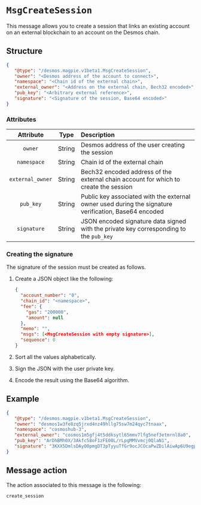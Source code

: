 # `MsgCreateSession`

This message allows you to create a session that links an existing account on an external blockchain to an account on
the Desmos chain.

## Structure

```json
{
   "@type": "/desmos.magpie.v1beta1.MsgCreateSession",
   "owner": "<Desmos address of the account to connect>",
   "namespace": "<Chain id of the external chain>",
   "external_owner": "<Address on the external chain, Bech32 encoded>",
   "pub_key": "<Arbitrary external reference>",
   "signature": "<Signature of the session, Base64 encoded>"
}
```

### Attributes

| Attribute | Type | Description |
| :-------: | :----: | :-------- |
| `owner` | String | Desmos address of the user creating the session |
| `namespace` | String | Chain id of the external chain |
| `external_owner` | String | Bech32 encoded address of the external chain account for which to create the session | 
| `pub_key` | String | Public key associated with the external owner used during the signature verification, Base64 encoded |
| `signature` | String | JSON encoded signature data signed with the private key corresponding to the `pub_key` |

### Creating the signature

The signature of the session must be created as follows.

1. Create a JSON object like the following:
   ```json
   {
     "account_number": "0",
     "chain_id": "<namespace>",
     "fee": {
       "gas": "200000",
       "amount": null
     },
     "memo": "",
     "msgs": [<MsgCreateSession with empty signature>],
     "sequence": 0
   }
   ```

2. Sort all the values alphabetically.

3. Sign the JSON with the user private key.

4. Encode the result using the Base64 algorithm.

## Example

```json
{
   "@type": "/desmos.magpie.v1beta1.MsgCreateSession",
   "owner": "desmos1w3fe8zq5jrxd4nz49hllg75sw7m24qyc7tnaax",
   "namespace": "cosmoshub-3",
   "external_owner": "cosmos1m5gfj4t5ddksytl65mmv7lfg5nef3etmrnl8a0",
   "pub_key": "ArDhBMh0X/3Akfc58oF1zFE00L/rLpgMMVvmcj0QlaN1",
   "signature": "3KXX5DmlsDAyO0pmgDT3pTyyuTfGr9ocJCOcaPwZDilAiwAp6U9egpHr1qOtx4dLLrtIVWE8npHK49BKKyyacg=="
}
``` 

## Message action

The action associated to this message is the following:

```
create_session
``` 